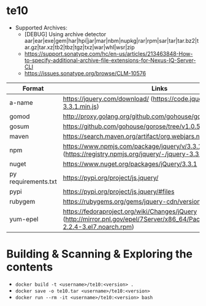 # te10

* Supported Archives:
  * [DEBUG] Using archive detector aar|ear|exe|gem|har|hpi|jar|mar|nbm|nupkg|rar|rpm|sar|tar|tar.bz2|tar.gz|tar.xz|tb2|tbz|tgz|txz|war|whl|wsr|zip
  * https://support.sonatype.com/hc/en-us/articles/213463848-How-to-specify-additional-archive-file-extensions-for-Nexus-IQ-Server-CLI
  * https://issues.sonatype.org/browse/CLM-10576

Format | Links
-----  | -----
a-name | https://jquery.com/download/ (https://code.jquery.com/jquery-3.3.1.min.js)
gomod | http://proxy.golang.org/github.com/gohouse/gorose/@v/v1.0.5.zip
gosum | https://github.com/gohouse/gorose/tree/v1.0.5
maven | https://search.maven.org/artifact/org.webjars.npm/jquery/3.3.1/jar
npm | https://www.npmjs.com/package/jquery/v/3.3.1 (https://registry.npmjs.org/jquery/-/jquery-3.3.1.tgz)
nuget | https://www.nuget.org/packages/jQuery/3.3.1
py requirements.txt | https://pypi.org/project/js.jquery/
pypi | https://pypi.org/project/js.jquery/#files
rubygem | https://rubygems.org/gems/jquery-cdn/versions/3.3.1
yum-epel | https://fedoraproject.org/wiki/Changes/jQuery (http://mirror.pnl.gov/epel/7Server/x86_64/Packages/j/js-jquery-2.2.4-3.el7.noarch.rpm)

# Building & Scanning & Exploring the contents

* `docker build -t <username>/te10:<version> .`
* `docker save -o te10.tar <username>/te10:<version>`
* `docker run --rm -it <username>/te10:<version> bash`